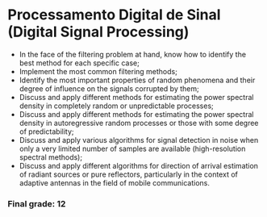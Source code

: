 # Processamento Digital de Sinal (Digital Signal Processing)

* In the face of the filtering problem at hand, know how to identify the best method for each specific case;
* Implement the most common filtering methods;
* Identify the most important properties of random phenomena and their degree of influence on the signals corrupted by them;
* Discuss and apply different methods for estimating the power spectral density in completely random or unpredictable processes;
* Discuss and apply different methods for estimating the power spectral density in autoregressive random processes or those with some degree of predictability;
* Discuss and apply various algorithms for signal detection in noise when only a very limited number of samples are available (high-resolution spectral methods);
* Discuss and apply different algorithms for direction of arrival estimation of radiant sources or pure reflectors, particularly in the context of adaptive antennas in the field of mobile communications.

### Final grade: 12